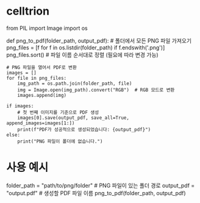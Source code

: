 # celltrion

from PIL import Image
import os

def png_to_pdf(folder_path, output_pdf):
    # 폴더에서 모든 PNG 파일 가져오기
    png_files = [f for f in os.listdir(folder_path) if f.endswith('.png')]
    png_files.sort()  # 파일 이름 순서대로 정렬 (필요에 따라 변경 가능)
    
    # PNG 파일을 열어서 PDF로 변환
    images = []
    for file in png_files:
        img_path = os.path.join(folder_path, file)
        img = Image.open(img_path).convert("RGB")  # RGB 모드로 변환
        images.append(img)
    
    if images:
        # 첫 번째 이미지를 기준으로 PDF 생성
        images[0].save(output_pdf, save_all=True, append_images=images[1:])
        print(f"PDF가 성공적으로 생성되었습니다: {output_pdf}")
    else:
        print("PNG 파일이 폴더에 없습니다.")

# 사용 예시
folder_path = "path/to/png/folder"  # PNG 파일이 있는 폴더 경로
output_pdf = "output.pdf"           # 생성할 PDF 파일 이름
png_to_pdf(folder_path, output_pdf)

